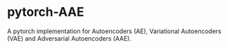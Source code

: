 # pytorch-AAE
A pytorch implementation for Autoencoders (AE), Variational Autoencoders (VAE) and Adversarial Autoencoders (AAE).
